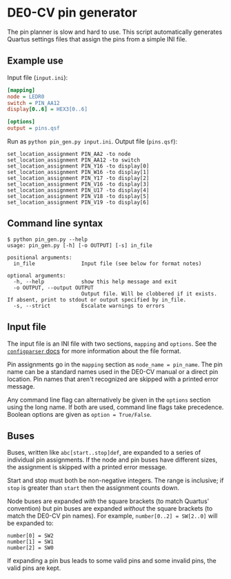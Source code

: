 # DE0-CV pin generator

The pin planner is slow and hard to use. This script automatically
generates Quartus settings files that assign the pins from a simple
INI file.

## Example use

Input file (`input.ini`):
```ini
[mapping]
node = LEDR0
switch = PIN_AA12
display[0..6] = HEX3[0..6]

[options]
output = pins.qsf
```

Run as `python pin_gen.py input.ini`. Output file (`pins.qsf`):
```
set_location_assignment PIN_AA2 -to node
set_location_assignment PIN_AA12 -to switch
set_location_assignment PIN_Y16 -to display[0]
set_location_assignment PIN_W16 -to display[1]
set_location_assignment PIN_Y17 -to display[2]
set_location_assignment PIN_V16 -to display[3]
set_location_assignment PIN_U17 -to display[4]
set_location_assignment PIN_V18 -to display[5]
set_location_assignment PIN_V19 -to display[6]
```

## Command line syntax
```
$ python pin_gen.py --help
usage: pin_gen.py [-h] [-o OUTPUT] [-s] in_file

positional arguments:
  in_file               Input file (see below for format notes)

optional arguments:
  -h, --help            show this help message and exit
  -o OUTPUT, --output OUTPUT
                        Output file. Will be clobbered if it exists. If absent, print to stdout or output specified by in_file.
  -s, --strict          Escalate warnings to errors

```

## Input file
The input file is an INI file with two sections, `mapping` and
`options`. See the [`configparser`
docs](https://docs.python.org/3/library/configparser.html#supported-ini-file-structure)
for more information about the file format.

Pin assignments go in the `mapping` section as `node_name =
pin_name`. The pin name can be a standard names used in the DE0-CV
manual or a direct pin location. Pin names that aren't recognized are
skipped with a printed error message.

Any command line flag can alternatively be given in the `options`
section using the long name. If both are used, command line flags take
precedence. Boolean options are given as `option = True/False`.


## Buses

Buses, written like `abc[start..stop]def`, are expanded to a series of
individual pin assignments. If the node and pin buses have different
sizes, the assignment is skipped with a printed error message.

Start and stop must both be non-negative integers. The range is
inclusive; if `stop` is greater than `start` then the assignment
counts down.

Node buses are expanded *with* the square brackets (to match Quartus'
convention) but pin buses are expanded *without* the square brackets
(to match the DE0-CV pin names). For example, `number[0..2] = SW[2..0]`
will be expanded to:

    number[0] = SW2
    number[1] = SW1
    number[2] = SW0

If expanding a pin bus leads to some valid pins and some invalid pins,
the valid pins are kept.

